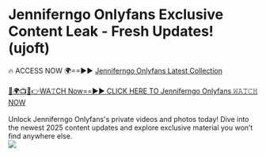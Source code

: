 # Jenniferngo Onlyfans Exclusive Content Leak - Fresh Updates! (ujoft)

🔥 ACCESS NOW 🌍==►► <a href="https://tinyurl.com/kvy9nzfs" rel="nofollow">Jenniferngo Onlyfans Latest Collection</a>
<br><br>
[🔴🌍📺📱👉WA𝚃CH Now==►► CLICK HERE TO Jenniferngo Onlyfans 𝚆𝙰𝚃𝙲𝙷 NOW](https://tinyurl.com/kvy9nzfs)
<br><br>
Unlock Jenniferngo Onlyfans's private videos and photos today! Dive into the newest 2025 content updates and explore exclusive material you won’t find anywhere else.
<br>
<a href="https://tinyurl.com/kvy9nzfs" rel="nofollow" data-target="animated-image.originalLink"><img src="https://camo.githubusercontent.com/8a4f000d20f83aca3bf7ec5f350d767afa0574a8a352519fd8cfa583a6f93a33/68747470733a2f2f692e696d6775722e636f6d2f644a486b345a712e676966" data-canonical-src="https://i.imgur.com/dJHk4Zq.gif" style="max-width: 100%; display: inline-block;" data-target="animated-image.originalImage"></a>
<br>
